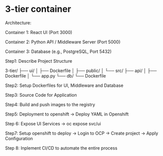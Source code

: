 # 3-tier container


Architecture:


Container 1: React UI (Port 3000)



Container 2: Python API / Middleware Server (Port 5000)



Container 3: Database (e.g., PostgreSQL, Port 5432)




Step1: Describe Project Structure

3-tier/
├── ui/
│   ├── Dockerfile
│   ├── public/
│   └── src/
├── api/
│   ├── Dockerfile
│   └── app.py
└── db/
    └── Dockerfile



Step2: Setup Dockerfiles for UI, Middleware and Database


Step3: Source Code for Application

Step4: Build and push images to the registry

Step5: Deployment to openshift 
  -> Deploy YAML in Openshift 

Step 6: Expose UI Services
 -> oc expose svc/ui

 Step7: Setup openshift to deploy
 -> Login to OCP
 -> Create project 
 -> Apply Configuration



 Step 8: Inplement CI/CD to automate the entire process

 







